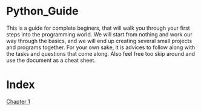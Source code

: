 # Python_Guide

This is a guide for complete beginers, that will walk you through your first steps into the programming world. We will start from nothing and work our way through the basics, and we will end up creating several small projects and programs together. For your own sake, it is advices to follow along with the tasks and questions that come along. Also feel free too skip around and use the document as a cheat sheet.
# Index
[Chapter 1](Chapter_1.md)
